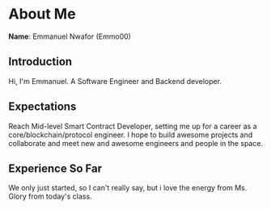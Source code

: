 # About Me

**Name**: Emmanuel Nwafor (Emmo00)

## Introduction
Hi, I'm Emmanuel. A Software Engineer and Backend developer.

## Expectations
Reach Mid-level Smart Contract Developer, setting me up for a career as a core/blockchain/protocol engineer.
I hope to build awesome projects and collaborate and meet new and awesome engineers and people in the space.

## Experience So Far 
We only just started, so I can't really say, but i love the energy from Ms. Glory from today's class.
